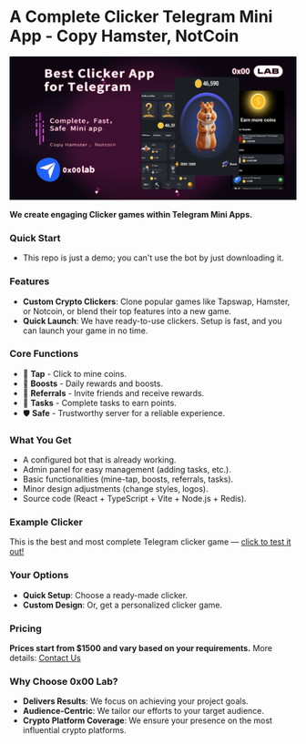# A Complete Clicker Telegram Mini App - Copy Hamster, NotCoin

![Best Complete Clicker Telegram Mini App - Copy Hamster, NotCoin](/intro.png)

**We create engaging Clicker games within Telegram Mini Apps.**

### Quick Start
- This repo is just a demo; you can't use the bot by just downloading it.

### Features
- **Custom Crypto Clickers**: Clone popular games like Tapswap, Hamster, or Notcoin, or blend their top features into a new game.
- **Quick Launch**: We have ready-to-use clickers. Setup is fast, and you can launch your game in no time.

### Core Functions
- 🤘 **Tap** - Click to mine coins.
- 🚀 **Boosts** - Daily rewards and boosts.
- 🤝 **Referrals** - Invite friends and receive rewards.
- 📝 **Tasks** - Complete tasks to earn points.
- 🛡 **Safe** - Trustworthy server for a reliable experience.

### What You Get
- A configured bot that is already working.
- Admin panel for easy management (adding tasks, etc.).
- Basic functionalities (mine-tap, boosts, referrals, tasks).
- Minor design adjustments (change styles, logos).
- Source code (React + TypeScript + Vite + Node.js + Redis).

### Example Clicker
This is the best and most complete Telegram clicker game — [click to test it out!](https://t.me/clickerw3tap_bot)

### Your Options
- **Quick Setup**: Choose a ready-made clicker.
- **Custom Design**: Or, get a personalized clicker game.

### Pricing
**Prices start from $1500 and vary based on your requirements.** More details: [Contact Us](https://t.me/Ram0x00Lab)

### Why Choose 0x00 Lab?
- **Delivers Results**: We focus on achieving your project goals.
- **Audience-Centric**: We tailor our efforts to your target audience.
- **Crypto Platform Coverage**: We ensure your presence on the most influential crypto platforms.
